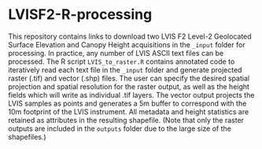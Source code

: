 # LVISF2-R-processing
This repository contains links to download two LVIS F2 Level-2 Geolocated Surface Elevation and Canopy Height acquisitions in the `_input` folder for processing. In practice, any number of LVIS ASCII text files can be processed. The R script `LVIS_to_raster.R` contains annotated code to iteratively read each text file in the `_input` folder and generate projected raster (.tif) and vector (.shp) files. The user can specify the desired spatial projection and spatial resolution for the raster output, as well as the height fields which will write as individual .tif layers. The vector output projects the LVIS samples as points and generates a 5m buffer to correspond with the 10m footprint of the LVIS instrument. All metadata and height statistics are retained as attributes in the resulting shapefile. (Note that only the raster outputs are included in the `outputs` folder due to the large size of the shapefiles.)
